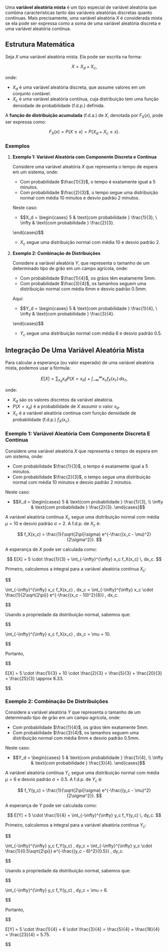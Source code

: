 Uma **variável aleatória mista** é um tipo especial de variável aleatória que combina características tanto das variáveis aleatórias discretas quanto contínuas. Mais precisamente, uma variável aleatória $X$ é considerada mista se ela pode ser expressa como a soma de uma variável aleatória discreta e uma variável aleatória contínua.

## Estrutura Matemática

Seja $X$ uma variável aleatória mista. Ela pode ser escrita na forma:

$$
X = X_d + X_c,
$$

onde:

- $X_d$ é uma variável aleatória discreta, que assume valores em um conjunto contável.
- $X_c$ é uma variável aleatória contínua, cuja distribuição tem uma função densidade de probabilidade (f.d.p.) definida.

A **função de distribuição acumulada** (f.d.a.) de $X$, denotada por $F_X(x)$, pode ser expressa como:

$$
F_X(x) = P(X \leq x) = P(X_d + X_c \leq x).
$$

### Exemplos

1. **Exemplo 1: Variável Aleatória com Componente Discreta e Contínua**

   Considere uma variável aleatória $X$ que representa o tempo de espera em um sistema, onde:

   - Com probabilidade $\frac{1}{3}$, o tempo é exatamente igual a 5 minutos.
   - Com probabilidade $\frac{2}{3}$, o tempo segue uma distribuição normal com média 10 minutos e desvio padrão 2 minutos.

   Neste caso:

   - $$X_d = \begin{cases} 
      5 & \text{com probabilidade } \frac{1}{3}, \\
      \infty & \text{com probabilidade } \frac{2}{3}.

   \end{cases}$$

   - $X_c$ segue uma distribuição normal com média 10 e desvio padrão 2.

2. **Exemplo 2: Combinação de Distribuições**

   Considere a variável aleatória $Y$, que representa o tamanho de um determinado tipo de grão em um campo agrícola, onde:

   - Com probabilidade $\frac{1}{4}$, os grãos têm exatamente 5mm.
   - Com probabilidade $\frac{3}{4}$, os tamanhos seguem uma distribuição normal com média 6mm e desvio padrão 0.5mm.

   Aqui:

   - $$Y_d = \begin{cases} 
      5 & \text{com probabilidade } \frac{1}{4}, \\
      \infty & \text{com probabilidade } \frac{3}{4}.

   \end{cases}$$

   - $Y_c$ segue uma distribuição normal com média 6 e desvio padrão 0.5.

## Integração De Uma Variável Aleatória Mista

Para calcular a esperança (ou valor esperado) de uma variável aleatória mista, podemos usar a fórmula:

$$
E[X] = \sum_{x_d} x_d P(X = x_d) + \int_{-\infty}^{\infty} x_c f_X(x_c) \, dx_c,
$$

onde:

- $X_d$ são os valores discretos da variável aleatória.
- $P(X = x_d)$ é a probabilidade de $X$ assumir o valor $x_d$.
- $X_c$ é a variável aleatória contínua com função densidade de probabilidade (f.d.p.) $f_X(x_c)$.

### Exemplo 1: Variável Aleatória Com Componente Discreta E Contínua

Considere uma variável aleatória $X$ que representa o tempo de espera em um sistema, onde:

- Com probabilidade $\frac{1}{3}$, o tempo é exatamente igual a 5 minutos.
- Com probabilidade $\frac{2}{3}$, o tempo segue uma distribuição normal com média 10 minutos e desvio padrão 2 minutos.

Neste caso:

- $$X_d = \begin{cases}
   5 & \text{com probabilidade } \frac{1}{3}, \\
   \infty & \text{com probabilidade } \frac{2}{3}.
\end{cases}$$

A variável aleatória contínua $X_c$ segue uma distribuição normal com média $\mu = 10$ e desvio padrão $\sigma = 2$. A f.d.p. de $X_c$ é:

$$
f_X(x_c) = \frac{1}{\sqrt{2\pi}\sigma} e^{-\frac{(x_c - \mu)^2}{2\sigma^2}}.
$$

A esperança de $X$ pode ser calculada como:

$$
E[X] = 5 \cdot \frac{1}{3} + \int_{-\infty}^{\infty} x_c f_X(x_c) \, dx_c.
$$

Primeiro, calculemos a integral para a variável aleatória contínua $X_c$:

$$


\int_{-\infty}^{\infty} x_c f_X(x_c) \, dx_c = \int_{-\infty}^{\infty} x_c \cdot \frac{1}{2\sqrt{2\pi}} e^{-\frac{(x_c - 10)^2}{8}} \, dx_c.


$$

Usando a propriedade da distribuição normal, sabemos que:

$$


\int_{-\infty}^{\infty} x_c f_X(x_c) \, dx_c = \mu = 10.


$$

Portanto,

$$


E[X] = 5 \cdot \frac{1}{3} + 10 \cdot \frac{2}{3} = \frac{5}{3} + \frac{20}{3} = \frac{25}{3} \approx 8.33.


$$

### Exemplo 2: Combinação De Distribuições

Considere a variável aleatória $Y$ que representa o tamanho de um determinado tipo de grão em um campo agrícola, onde:

- Com probabilidade $\frac{1}{4}$, os grãos têm exatamente 5mm.
- Com probabilidade $\frac{3}{4}$, os tamanhos seguem uma distribuição normal com média 6mm e desvio padrão 0.5mm.

Neste caso:

- $$Y_d = \begin{cases}
   5 & \text{com probabilidade } \frac{1}{4}, \\
   \infty & \text{com probabilidade } \frac{3}{4}.
\end{cases}$$

A variável aleatória contínua $Y_c$ segue uma distribuição normal com média $\mu = 6$ e desvio padrão $\sigma = 0.5$. A f.d.p. de $Y_c$ é:

$$
f_Y(y_c) = \frac{1}{\sqrt{2\pi}\sigma} e^{-\frac{(y_c - \mu)^2}{2\sigma^2}}.
$$

A esperança de $Y$ pode ser calculada como:

$$
E[Y] = 5 \cdot \frac{1}{4} + \int_{-\infty}^{\infty} y_c f_Y(y_c) \, dy_c.
$$

Primeiro, calculemos a integral para a variável aleatória contínua $Y_c$:

$$


\int_{-\infty}^{\infty} y_c f_Y(y_c) \, dy_c = \int_{-\infty}^{\infty} y_c \cdot \frac{1}{0.5\sqrt{2\pi}} e^{-\frac{(y_c - 6)^2}{0.5}} \, dy_c.


$$

Usando a propriedade da distribuição normal, sabemos que:

$$


\int_{-\infty}^{\infty} y_c f_Y(y_c) \, dy_c = \mu = 6.


$$

Portanto,

$$


E[Y] = 5 \cdot \frac{1}{4} + 6 \cdot \frac{3}{4} = \frac{5}{4} + \frac{18}{4} = \frac{23}{4} = 5.75.


$$


